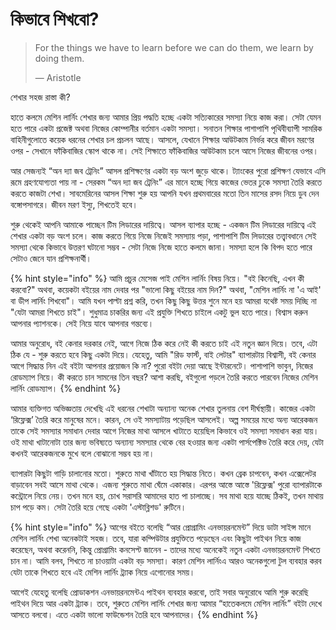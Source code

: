 # কিভাবে শিখবো?

> For the things we have to learn before we can do them, we learn by doing them.
>
> ― Aristotle

শেখার​ সহজ  রাস্তা কী?

হাতে কলমে মেশিন লার্নিং শেখার জন্য আমার প্রিয় পদ্ধতি হচ্ছে একটা সত্যিকারের সমস্যা নিয়ে কাজ করা। সেটা যেমন হতে পারে একটা প্রজেক্ট অথবা নিজের কোম্পানীর বর্তমান একটা সমস্যা। সনাতন শিক্ষার পাশাপাশি পৃথিবীব্যাপী সামরিক বাহিনীগুলোতে কয়েক ধরনের শেখার চল প্রচলন আছে। আসলে, যেখানে শিক্ষার আউটকাম নির্ভর করে জীবন মরণের ওপর - সেখানে ফাঁকিবাজির স্কোপ থাকে না। সেই শিক্ষাতে ফাঁকিবাজির আউটকাম চলে আসে নিজের জীবনের ওপর। 

আর সেজন্যই “অন দ্যা জব ট্রেনিং” আসল প্রশিক্ষণের একটা বড় অংশ জুড়ে থাকে। ট্যাংকের পুরো প্রশিক্ষণ যেভাবে এসি রূমে গ্রহণযোগ্যতা পায় না - সেরকম “অন দ্যা জব ট্রেনিং” এর মানে হচ্ছে গিয়ে কাজের ভেতর ঢুকে সমস্যা তৈরি করতে করতে কাজটা শেখা। সাবমেরিনের আসল শিক্ষা শুরু হয় আপনি যখন প্রথমবারের মতো তিন মাসের রসদ নিয়ে ডুব দেন বঙ্গোপসাগরে। জীবন মরণ ইস্যু, শিখতেই হবে। 

শুরু থেকেই আপনি আমাকে পাচ্ছেন টিম লিডারের দায়িত্বে। আসল ব্যাপার হচ্ছে - একজন টিম লিডারের দায়িত্বে এই শেখার একটা বড় অংশ চলে। কাজ করতে গিয়ে নিজে নিজেই সমস্যায় পড়া, পাশাপাশি টিম লিডারের তত্ত্বাবধানে সেই সমস্যা থেকে কিভাবে উত্তরণ ঘটানো সম্ভব - সেটা নিজে নিজে হাতে কলমে জানা। সমস্যা হলে কি বিপদ হতে পারে সেটাও জেনে যান প্রশিক্ষনার্থী। 

{% hint style="info" %}
আমি প্রচুর মেসেজ পাই মেশিন লার্নিং বিষয় নিয়ে। "বই কিনেছি, এখন কী করবো?" অথবা, কয়েকটা বইয়ের নাম দেবার পর "ভালো কিছু বইয়ের নাম দিন?" অথবা, "মেশিন লার্নিং না 'এ আই' বা ডীপ লার্নিং শিখবো"। আমি যখন পাল্টা প্রশ্ন করি, তখন কিছু কিছু উত্তর শুনে মনে হয় আমরা যথেষ্ট সময় দিচ্ছি না "যেটা আমরা শিখতে চাই"। শুধুমাত্র চাকরির জন্য এই প্রযুক্তি শিখতে চাইলে একটু ভুল হতে পারে। বিশ্বাস করুন আপনার প্যাশনকে। সেই নিয়ে যাবে আপনার গন্তব্যে।   
  
আমার অনুরোধ, বই কেনার দরকার নেই, আগে নিজে ঠিক করে নেই কী করতে চাই এই নতুন জ্ঞান দিয়ে। তবে, এটা ঠিক যে - শুরু করতে হবে কিছু একটা দিয়ে। যেহেতু, আমি "রিড ফার্স্ট, বাই লেটার" ব্যাপারটায় বিশ্বাসী, বই কেনার আগে সিদ্ধান্ত নিন এই বইটা আপনার প্রয়োজন কি না? পুরো বইটা দেয়া আছে ইন্টারনেটে। পাশাপাশি ভাবুন, নিজের রোডম্যাপ নিয়ে। কী করতে চান সামনের তিন বছর? আশা করছি, বইগুলো পড়লে তৈরি করতে পারবেন নিজের মেশিন লার্নিং রোডম্যাপ। 
{% endhint %}

আমার ব্যক্তিগত অভিজ্ঞতায় দেখেছি এই ধরনের শেখাটা অন্যান্য অনেক শেখার তুলনায় বেশ দীর্ঘস্থায়ী। কাজের একটা ‘রিফ্লেক্স’ তৈরি করে মানুষের মনে। কারন, সে ওই সমস্যাটায় পড়েছিল আসলেই। অল্প সময়ের মধ্যে অন্য আরেকজন তাকে সেই সমস্যার সমাধান দেবার আগে নিজের মাথা আসলে খাটাতে হয়েছিল কিভাবে ওই সমস্যা সমাধান করা যায়। ওই মাথা খাটানোটা তার জন্য ভবিষ্যতে অন্যান্য সমস্যার থেকে বের হওয়ার জন্য একটা পার্সপেক্টিভ তৈরি করে দেয়, যেটা কখনই আরেকজনকে মুখে বলে বোঝানো সম্ভব হয় না।  
  
ব্যাপারটা কিছুটা গাড়ি চালানোর মতো। শুরুতে মাথা খাঁটাতে হয় সিদ্ধান্ত নিতে। কখন ব্রেক চাপবেন, কখন এক্সেলেটর বাড়াবেন সবই আসে মাথা থেকে। এজন্য শুরুতে মাথা ঘেঁমে একাকার। এরপর আস্তে আস্তে 'রিফ্লেক্স' পুরো ব্যাপারটাকে কন্ট্রোলে নিয়ে নেয়। তখন মনে হয়, চোখ সরাসরি আমাদের হাত পা চালাচ্ছে। সব মাথা হয়ে যাচ্ছে ঠিকই, তখন মাথায় চাপ পড়ে কম। সেটা তৈরি হয়ে গেছে একটা 'এস্টাব্লিশড' রুটিনে।   


{% hint style="info" %}
আগের বইতে বলেছি “আর প্রোগ্রামিং এনভায়রনমেন্ট” দিয়ে ডাটা সাইন্স মানে মেশিন লার্নিং শেখা অনেকটাই সহজ। তবে, যারা কম্পিউটার প্রযুক্তিতে পড়েছেন এবং কিছুটা পাইথন নিয়ে কাজ করেছেন, অথবা করেননি, কিন্তু প্রোগ্রামিং কনসেপ্ট জানেন - তাদের মধ্যে অনেকেই নতুন একটা এনভায়রনমেন্ট শিখতে চান না। আমি বলব, শিখতে না চাওয়াটা একটা বড় সমস্যা। কারণ মেশিন লার্নিংএ আরও অনেকগুলো টুল ব্যবহার করব যেটা তাকে শিখতে হবে এই মেশিন লার্নিং ট্র্যাক নিয়ে এগোনোর সময়। 

আগেই যেহেতু বলেছি প্রোডাকশন এনভায়রনমেন্টএ পাইথন ব্যবহার করবো, তাই সবার অনুরোধে আমি শুরু করেছি পাইথন দিয়ে আর একটা ট্র্যাক। তবে, শুরুতে মেশিন লার্নিং শেখার জন্য আমার “হাতেকলমে মেশিন লার্নিং” বইটা দেখে আসতে বলবো। এতে একটা ভালো ফাউন্ডেশন তৈরি হবে আপনাদের।
{% endhint %}



